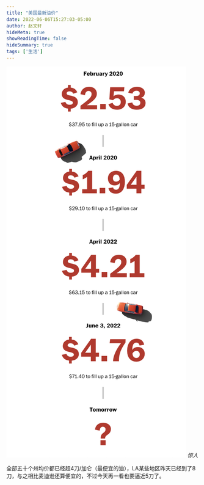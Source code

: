 ```yaml
---
title: "美国最新油价"
date: 2022-06-06T15:27:03-05:00
author: 赵文轩
hideMeta: true
showReadingTime: false
hideSummary: true
tags: ['生活']
---
```

![](gas.png)
_惊人_

全部五十个州均价都已经超4刀/加仑（最便宜的油），LA某些地区昨天已经到了8刀，与之相比麦迪逊还算便宜的，不过今天再一看也要逼近5刀了。